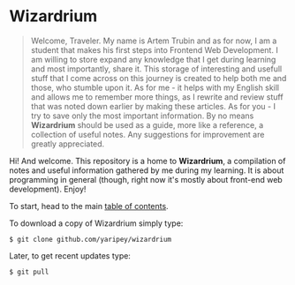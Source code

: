 # Wizardrium

> Welcome, Traveler. My name is Artem Trubin and as for now, I am a student that makes his first steps into Frontend Web Development. I am willing to store expand any knowledge that I get during learning and most importantly, share it. This storage of interesting and usefull stuff that I come across on this journey is created to help both me and those, who stumble upon it. As for me - it helps with my English skill and allows me to remember more things, as I rewrite and review stuff that was noted down earlier by making these articles. As for you - I try to save only the most important information. By no means __Wizardrium__ should be used as a guide, more like a reference, a collection of useful notes. Any suggestions for improvement are greatly appreciated.

Hi! And welcome. This repository is a home to __Wizardrium__, a compilation of notes and useful information gathered by me during my learning. It is about programming in general (though, right now it's mostly about front-end web development). Enjoy!

To start, head to the main [table of contents](contents.md).

To download a copy of Wizardrium simply type:

```
$ git clone github.com/yaripey/wizardrium
```

Later, to get recent updates type:

```
$ git pull
```

